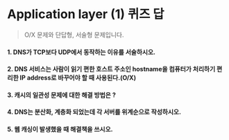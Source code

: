 # Application layer (1) 퀴즈 답

> O/X 문제와 단답형, 서술형 문제입니다.

#### 1. DNS가 TCP보다 UDP에서 동작하는 이유를 서술하시오.



#### 2. DNS 서비스는 사람이 읽기 편한 호스트 주소인 hostname을 컴퓨터가 처리하기 편리한 IP address로 바꾸어야 할 때 사용된다.(O/X)



#### 3. 캐시의 일관성 문제에 대한 해결 방법은 ?



#### 4. DNS는 분산화, 계층화 되었는데 각 서버를 위계순으로 작성하시오.



#### 5. 웹 캐싱이 발생했을 때 해결책을 쓰시오.



